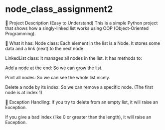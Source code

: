 # node_class_assignment2
📝 Project Description (Easy to Understand)
This is a simple Python project that shows how a singly-linked list works using OOP (Object-Oriented Programming).

🔹 What it has:
Node class:
Each element in the list is a Node.
It stores some data and a link (next) to the next node.

LinkedList class:
It manages all nodes in the list.
It has methods to:

Add a node at the end:
So we can grow the list.

Print all nodes:
So we can see the whole list nicely.

Delete a node by its index:
So we can remove a specific node.
(The first node is at index 1)

🔹 Exception Handling:
If you try to delete from an empty list, it will raise an Exception.

If you give a bad index (like 0 or greater than the length), it will raise an Exception.
